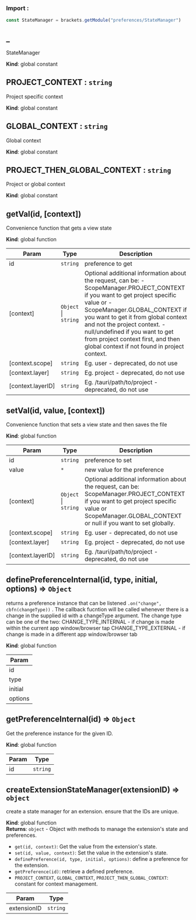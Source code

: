 ### Import :
```js
const StateManager = brackets.getModule("preferences/StateManager")
```

<a name="_"></a>

## \_
StateManager

**Kind**: global constant  
<a name="PROJECT_CONTEXT"></a>

## PROJECT\_CONTEXT : <code>string</code>
Project specific context

**Kind**: global constant  
<a name="GLOBAL_CONTEXT"></a>

## GLOBAL\_CONTEXT : <code>string</code>
Global context

**Kind**: global constant  
<a name="PROJECT_THEN_GLOBAL_CONTEXT"></a>

## PROJECT\_THEN\_GLOBAL\_CONTEXT : <code>string</code>
Project or global context

**Kind**: global constant  
<a name="getVal"></a>

## getVal(id, [context])
Convenience function that gets a view state

**Kind**: global function  

| Param | Type | Description |
| --- | --- | --- |
| id | <code>string</code> | preference to get |
| [context] | <code>Object</code> \| <code>string</code> | Optional additional information about the request, can be:  - ScopeManager.PROJECT_CONTEXT  if you want to get project specific value  or  - ScopeManager.GLOBAL_CONTEXT if you want to get it from global context and not the project context.  - null/undefined if you want to get from project context first, and then global context if not found in project context. |
| [context.scope] | <code>string</code> | Eg. user - deprecated, do not use |
| [context.layer] | <code>string</code> | Eg. project - deprecated, do not use |
| [context.layerID] | <code>string</code> | Eg. /tauri/path/to/project - deprecated, do not use |

<a name="setVal"></a>

## setVal(id, value, [context])
Convenience function that sets a view state and then saves the file

**Kind**: global function  

| Param | Type | Description |
| --- | --- | --- |
| id | <code>string</code> | preference to set |
| value | <code>\*</code> | new value for the preference |
| [context] | <code>Object</code> \| <code>string</code> | Optional additional information about the request, can be:  ScopeManager.PROJECT_CONTEXT  if you want to get project specific value  or  ScopeManager.GLOBAL_CONTEXT or null if you want to set globally. |
| [context.scope] | <code>string</code> | Eg. user - deprecated, do not use |
| [context.layer] | <code>string</code> | Eg. project - deprecated, do not use |
| [context.layerID] | <code>string</code> | Eg. /tauri/path/to/project - deprecated, do not use |

<a name="definePreferenceInternal"></a>

## definePreferenceInternal(id, type, initial, options) ⇒ <code>Object</code>
returns a preference instance that can be listened `.on("change", cbfn(changeType))` . The callback fucntion will be called
whenever there is a change in the supplied id with a changeType argument. The change type can be one of the two:
CHANGE_TYPE_INTERNAL - if change is made within the current app window/browser tap
CHANGE_TYPE_EXTERNAL - if change is made in a different app window/browser tab

**Kind**: global function  

| Param |
| --- |
| id | 
| type | 
| initial | 
| options | 

<a name="getPreferenceInternal"></a>

## getPreferenceInternal(id) ⇒ <code>Object</code>
Get the preference instance for the given ID.

**Kind**: global function  

| Param | Type |
| --- | --- |
| id | <code>string</code> | 

<a name="createExtensionStateManager"></a>

## createExtensionStateManager(extensionID) ⇒ <code>object</code>
create a state manager for an extension.
ensure that the IDs are unique.

**Kind**: global function  
**Returns**: <code>object</code> - Object with methods to manage the extension's state and preferences.
- `get(id, context)`: Get the value from the extension's state.
- `set(id, value, context)`: Set the value in the extension's state.
- `definePreference(id, type, initial, options)`: define a preference for the extension.
- `getPreference(id)`: retrieve a defined preference.
- `PROJECT_CONTEXT`, `GLOBAL_CONTEXT`, `PROJECT_THEN_GLOBAL_CONTEXT`: constant for context management.  

| Param | Type |
| --- | --- |
| extensionID | <code>string</code> | 

